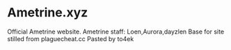 # Ametrine.xyz
Official Ametrine website.
Ametrine staff: Loen,Aurora,dayzlen
Base for site stilled from plaguecheat.cc
Pasted by to4ek
